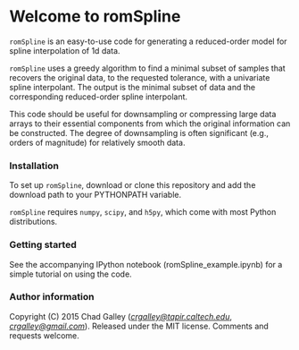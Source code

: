 # Welcome to romSpline #

`romSpline` is an easy-to-use code for generating a reduced-order model for 
spline interpolation of 1d data.

`romSpline` uses a greedy algorithm to find a minimal subset of samples that recovers the original data, to the requested tolerance, with a univariate spline interpolant. The output is the minimal subset of data and the corresponding reduced-order spline interpolant.

This code should be useful for downsampling or compressing large data arrays to their essential components from which the original information can be constructed. The degree of downsampling is often significant (e.g., orders of magnitude) for relatively smooth data.


### Installation ###

To set up `romSpline`, download or clone this repository and add the download path to your PYTHONPATH variable.

`romSpline` requires `numpy`, `scipy`, and `h5py`, which come with most Python distributions.


### Getting started ###

See the accompanying IPython notebook (romSpline_example.ipynb) for a simple tutorial on using the code.

### Author information ###
Copyright (C) 2015 Chad Galley (*crgalley@tapir.caltech.edu*, *crgalley@gmail.com*). 
Released under the MIT license.
Comments and requests welcome.